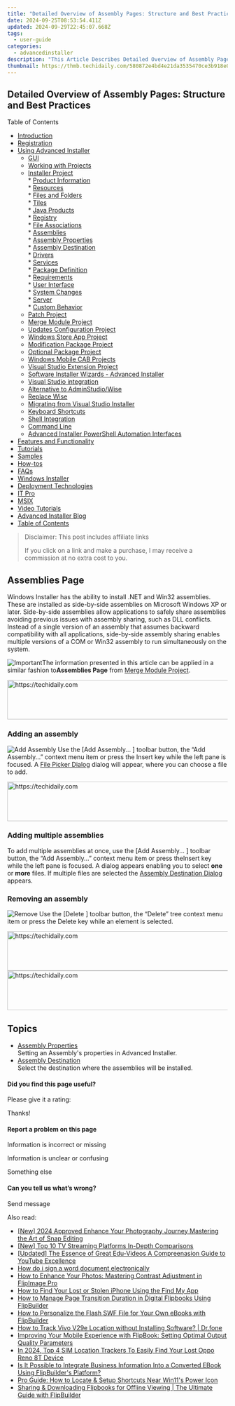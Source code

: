 ```yaml
---
title: "Detailed Overview of Assembly Pages: Structure and Best Practices"
date: 2024-09-25T08:53:54.411Z
updated: 2024-09-29T22:45:07.668Z
tags:
  - user-guide
categories:
  - advancedinstaller
description: "This Article Describes Detailed Overview of Assembly Pages: Structure and Best Practices"
thumbnail: https://thmb.techidaily.com/580872e4bd4e21da3535470ce3b918e09ae5b8653067a4110ec11928ef11818a.jpg
---
```


## Detailed Overview of Assembly Pages: Structure and Best Practices

Table of Contents

* [Introduction](https://tools.techidaily.com/advancedinstaller/products/)
* [Registration](https://tools.techidaily.com/advancedinstaller/products/)
* [Using Advanced Installer](https://tools.techidaily.com/advancedinstaller/products/)  
   * [GUI](https://tools.techidaily.com/advancedinstaller/products/)  
   * [Working with Projects](https://tools.techidaily.com/advancedinstaller/products/)  
   * [Installer Project](https://tools.techidaily.com/advancedinstaller/products/)  
         * [Product Information](https://tools.techidaily.com/advancedinstaller/products/)  
         * [Resources](https://tools.techidaily.com/advancedinstaller/products/)  
                  * [Files and Folders](https://tools.techidaily.com/advancedinstaller/products/)  
                  * [Tiles](https://tools.techidaily.com/advancedinstaller/products/)  
                  * [Java Products](https://tools.techidaily.com/advancedinstaller/products/)  
                  * [Registry](https://tools.techidaily.com/advancedinstaller/products/)  
                  * [File Associations](https://tools.techidaily.com/advancedinstaller/products/)  
                  * [Assemblies](https://tools.techidaily.com/advancedinstaller/products/)  
                              * [Assembly Properties](https://tools.techidaily.com/advancedinstaller/products/)  
                              * [Assembly Destination](https://tools.techidaily.com/advancedinstaller/products/)  
                  * [Drivers](https://tools.techidaily.com/advancedinstaller/products/)  
                  * [Services](https://tools.techidaily.com/advancedinstaller/products/)  
         * [Package Definition](https://tools.techidaily.com/advancedinstaller/products/)  
         * [Requirements](https://tools.techidaily.com/advancedinstaller/products/)  
         * [User Interface](https://tools.techidaily.com/advancedinstaller/products/)  
         * [System Changes](https://tools.techidaily.com/advancedinstaller/products/)  
         * [Server](https://tools.techidaily.com/advancedinstaller/products/)  
         * [Custom Behavior](https://tools.techidaily.com/advancedinstaller/products/)  
   * [Patch Project](https://tools.techidaily.com/advancedinstaller/products/)  
   * [Merge Module Project](https://tools.techidaily.com/advancedinstaller/products/)  
   * [Updates Configuration Project](https://tools.techidaily.com/advancedinstaller/products/)  
   * [Windows Store App Project](https://tools.techidaily.com/advancedinstaller/products/)  
   * [Modification Package Project](https://tools.techidaily.com/advancedinstaller/products/)  
   * [Optional Package Project](https://tools.techidaily.com/advancedinstaller/products/)  
   * [Windows Mobile CAB Projects](https://tools.techidaily.com/advancedinstaller/products/)  
   * [Visual Studio Extension Project](https://tools.techidaily.com/advancedinstaller/products/)  
   * [Software Installer Wizards - Advanced Installer](https://tools.techidaily.com/advancedinstaller/products/)  
   * [Visual Studio integration](https://tools.techidaily.com/advancedinstaller/products/)  
   * [Alternative to AdminStudio/Wise](https://tools.techidaily.com/advancedinstaller/products/)  
   * [Replace Wise](https://tools.techidaily.com/advancedinstaller/products/)  
   * [Migrating from Visual Studio Installer](https://tools.techidaily.com/advancedinstaller/products/)  
   * [Keyboard Shortcuts](https://tools.techidaily.com/advancedinstaller/products/)  
   * [Shell Integration](https://tools.techidaily.com/advancedinstaller/products/)  
   * [Command Line](https://tools.techidaily.com/advancedinstaller/products/)  
   * [Advanced Installer PowerShell Automation Interfaces](https://tools.techidaily.com/advancedinstaller/products/)
* [Features and Functionality](https://tools.techidaily.com/advancedinstaller/products/)
* [Tutorials](https://tools.techidaily.com/advancedinstaller/products/)
* [Samples](https://tools.techidaily.com/advancedinstaller/products/)
* [How-tos](https://tools.techidaily.com/advancedinstaller/products/)
* [FAQs](https://tools.techidaily.com/advancedinstaller/products/)
* [Windows Installer](https://tools.techidaily.com/advancedinstaller/products/)
* [Deployment Technologies](https://tools.techidaily.com/advancedinstaller/products/)
* [IT Pro](https://tools.techidaily.com/advancedinstaller/products/)
* [MSIX](https://tools.techidaily.com/advancedinstaller/products/)
* [Video Tutorials](https://tools.techidaily.com/advancedinstaller/products/)
* [Advanced Installer Blog](https://tools.techidaily.com/advancedinstaller/products/)
* [Table of Contents](https://tools.techidaily.com/advancedinstaller/products/)

>  Disclaimer: This post includes affiliate links
>
>  If you click on a link and make a purchase, I may receive a commission at no extra cost to you.
>

## Assemblies Page

Windows Installer has the ability to install .NET and Win32 assemblies. These are installed as side-by-side assemblies on Microsoft Windows XP or later. Side-by-side assemblies allow applications to safely share assemblies avoiding previous issues with assembly sharing, such as DLL conflicts. Instead of a single version of an assembly that assumes backward compatibility with all applications, side-by-side assembly sharing enables multiple versions of a COM or Win32 assembly to run simultaneously on the system.

![Important](https://cdn.advancedinstaller.com/svg/common/IconMessageInfo.svg)The information presented in this article can be applied in a similar fashion to**Assemblies Page** from [Merge Module Project](https://tools.techidaily.com/advancedinstaller/products/).

<!-- affiliate ads begin -->
<a href="https://appsumo.8odi.net/c/5597632/2037319/7443" target="_top" id="2037319">
  <img src="//a.impactradius-go.com/display-ad/7443-2037319" border="0" alt="https://techidaily.com" width="728" height="90"/>
</a>
<img height="0" width="0" src="https://appsumo.8odi.net/i/5597632/2037319/7443" style="position:absolute;visibility:hidden;" border="0" />
<!-- affiliate ads end -->

### Adding an assembly

![Add Assembly](https://cdn.advancedinstaller.com/img/toolbar/assembly-add.png "Add Assembly") Use the \[Add Assembly... \] toolbar button, the “Add Assembly...” context menu item or press the Insert key while the left pane is focused. A [File Picker Dialog](https://tools.techidaily.com/advancedinstaller/products/) dialog will appear, where you can choose a file to add. 

<!-- affiliate ads begin -->
<a href="https://appsumo.8odi.net/c/5597632/2068416/7443" target="_top" id="2068416">
  <img src="//a.impactradius-go.com/display-ad/7443-2068416" border="0" alt="https://techidaily.com" width="728" height="90"/>
</a>
<img height="0" width="0" src="https://appsumo.8odi.net/i/5597632/2068416/7443" style="position:absolute;visibility:hidden;" border="0" />
<!-- affiliate ads end -->

### Adding multiple assemblies

 To add multiple assemblies at once, use the \[Add Assembly... \] toolbar button, the “Add Assembly...” context menu item or press theInsert key while the left pane is focused. A dialog appears enabling you to select **one** or **more** files. If multiple files are selected the [Assembly Destination Dialog](https://tools.techidaily.com/advancedinstaller/products/) appears.

### Removing an assembly

![Remove](https://cdn.advancedinstaller.com/img/toolbar/remove.png "Remove") Use the \[Delete \] toolbar button, the “Delete” tree context menu item or press the Delete key while an element is selected.

<!-- affiliate ads begin -->
<a href="https://appsumo.8odi.net/c/5597632/2068432/7443" target="_top" id="2068432">
  <img src="//a.impactradius-go.com/display-ad/7443-2068432" border="0" alt="https://techidaily.com" width="728" height="90"/>
</a>
<img height="0" width="0" src="https://appsumo.8odi.net/i/5597632/2068432/7443" style="position:absolute;visibility:hidden;" border="0" />
<!-- affiliate ads end -->

<!-- affiliate ads begin -->
<a href="https://ephamedtechinc.pxf.io/c/5597632/2137208/26400" target="_top" id="2137208">
  <img src="//a.impactradius-go.com/display-ad/26400-2137208" border="0" alt="https://techidaily.com" width="728" height="90"/>
</a>
<img height="0" width="0" src="https://ephamedtechinc.pxf.io/i/5597632/2137208/26400" style="position:absolute;visibility:hidden;" border="0" />
<!-- affiliate ads end -->

## Topics

* [Assembly Properties](https://tools.techidaily.com/advancedinstaller/products/)  
Setting an Assembly's properties in Advanced Installer.
* [Assembly Destination](https://tools.techidaily.com/advancedinstaller/products/)  
Select the destination where the assemblies will be installed.

#### Did you find this page useful?

Please give it a rating:

 Thanks!

#### Report a problem on this page

Information is incorrect or missing

Information is unclear or confusing

Something else

#### Can you tell us what’s wrong?

Send message

<ins class="adsbygoogle"
     style="display:block"
     data-ad-format="autorelaxed"
     data-ad-client="ca-pub-7571918770474297"
     data-ad-slot="1223367746"></ins>

<ins class="adsbygoogle"
     style="display:block"
     data-ad-client="ca-pub-7571918770474297"
     data-ad-slot="8358498916"
     data-ad-format="auto"
     data-full-width-responsive="true"></ins>

<span class="atpl-alsoreadstyle">Also read:</span>
<div><ul>
<li><a href="https://snapchat-videos.techidaily.com/new-2024-approved-enhance-your-photography-journey-mastering-the-art-of-snap-editing/"><u>[New] 2024 Approved Enhance Your Photography Journey Mastering the Art of Snap Editing</u></a></li>
<li><a href="https://some-approaches.techidaily.com/new-top-10-tv-streaming-platforms-in-depth-comparisons/"><u>[New] Top 10 TV Streaming Platforms In-Depth Comparisons</u></a></li>
<li><a href="https://facebook-record-videos.techidaily.com/updated-the-essence-of-great-edu-videos-a-compreenasion-guide-to-youtube-excellence/"><u>[Updated] The Essence of Great Edu-Videos A Compreenasion Guide to YouTube Excellence</u></a></li>
<li><a href="https://phone-solutions.techidaily.com/how-do-i-sign-a-word-document-electronically-by-ldigisigner-sign-a-word-sign-a-word/"><u>How do i sign a word document electronically</u></a></li>
<li><a href="https://fox-where.techidaily.com/how-to-enhance-your-photos-mastering-contrast-adjustment-in-flipimage-pro/"><u>How to Enhance Your Photos: Mastering Contrast Adjustment in FlipImage Pro</u></a></li>
<li><a href="https://fox-that.techidaily.com/how-to-find-your-lost-or-stolen-iphone-using-the-find-my-app/"><u>How to Find Your Lost or Stolen iPhone Using the Find My App</u></a></li>
<li><a href="https://fox-where.techidaily.com/how-to-manage-page-transition-duration-in-digital-flipbooks-using-flipbuilder/"><u>How to Manage Page Transition Duration in Digital Flipbooks Using FlipBuilder</u></a></li>
<li><a href="https://fox-where.techidaily.com/how-to-personalize-the-flash-swf-file-for-your-own-ebooks-with-flipbuilder/"><u>How to Personalize the Flash SWF File for Your Own eBooks with FlipBuilder</u></a></li>
<li><a href="https://android-location-track.techidaily.com/how-to-track-vivo-v29e-location-without-installing-software-drfone-by-drfone-virtual-android/"><u>How to Track Vivo V29e Location without Installing Software? | Dr.fone</u></a></li>
<li><a href="https://fox-where.techidaily.com/improving-your-mobile-experience-with-flipbook-setting-optimal-output-quality-parameters/"><u>Improving Your Mobile Experience with FlipBook: Setting Optimal Output Quality Parameters</u></a></li>
<li><a href="https://easy-unlock-android.techidaily.com/in-2024-top-4-sim-location-trackers-to-easily-find-your-lost-oppo-reno-8t-device-by-drfone-android/"><u>In 2024, Top 4 SIM Location Trackers To Easily Find Your Lost Oppo Reno 8T Device</u></a></li>
<li><a href="https://fox-where.techidaily.com/is-it-possible-to-integrate-business-information-into-a-converted-ebook-using-flipbuilders-platform/"><u>Is It Possible to Integrate Business Information Into a Converted EBook Using FlipBuilder's Platform?</u></a></li>
<li><a href="https://win11.techidaily.com/pro-guide-how-to-locate-and-setup-shortcuts-near-win11s-power-icon/"><u>Pro Guide: How to Locate & Setup Shortcuts Near Win11's Power Icon</u></a></li>
<li><a href="https://fox-where.techidaily.com/sharing-and-downloading-flipbooks-for-offline-viewing-the-ultimate-guide-with-flipbuilder/"><u>Sharing & Downloading Flipbooks for Offline Viewing | The Ultimate Guide with FlipBuilder</u></a></li>
</ul></div>

